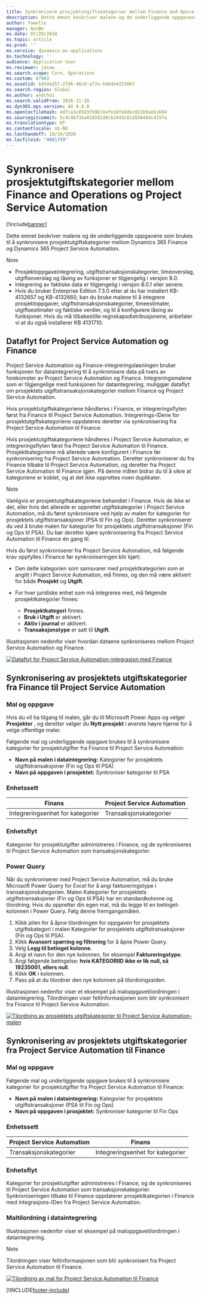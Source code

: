 ```yaml
---
title: Synkronisere prosjektutgiftskategorier mellom Finance and Operations og Project Service Automation
description: Dette emnet beskriver malene og de underliggende oppgavene som brukes til å synkronisere prosjektutgiftskategorier mellom Microsoft Dynamics 365 Finance og Dynamics 365 Project Service Automation.
author: Yowelle
manager: AnnBe
ms.date: 07/20/2018
ms.topic: article
ms.prod: ''
ms.service: dynamics-ax-applications
ms.technology: ''
audience: Application User
ms.reviewer: josaw
ms.search.scope: Core, Operations
ms.custom: 87983
ms.assetid: b454ad57-2fd6-46c9-a77e-646de4153067
ms.search.region: Global
ms.author: andchoi
ms.search.validFrom: 2016-11-28
ms.dyn365.ops.version: AX 8.0.0
ms.openlocfilehash: ed7ca3c85d3f99b7eefe10f4ddec822b9aeb1684
ms.sourcegitcommit: 5c4c9bf3ba018562d6cb3443c01d550489c415fa
ms.translationtype: HT
ms.contentlocale: nb-NO
ms.lasthandoff: 10/16/2020
ms.locfileid: "4081759"
---
```

# <a name="synchronize-project-expense-categories-between-finance-and-operations-and-project-service-automation"></a>Synkronisere prosjektutgiftskategorier mellom Finance and Operations og Project Service Automation

[!include[banner](../includes/banner.md)]

Dette emnet beskriver malene og de underliggende oppgavene som brukes til å synkronisere prosjektutgiftskategorier mellom Dynamics 365 Finance og Dynamics 365 Project Service Automation.

> [!NOTE]
> - Prosjektoppgaveintegrering, utgiftstransaksjonskategorier, timeoverslag, utgiftsoverslag og låsing av funksjoner er tilgjengelig i versjon 8.0.
> - Integrering av faktiske data er tilgjengelig i versjon 8.0.1 eller senere.
> - Hvis du bruker Enterprise Edition 7.3.0 etter at du har installert KB-4132657 og KB-4132660, kan du bruke malene til å integrere prosjektoppgaver, utgiftstransaksjonskategorier, timeestimater, utgiftsestimater og faktiske verdier, og til å konfigurere låsing av funksjoner. Hvis du må tilbakestille regnskapsdistribusjonene, anbefaler vi at du også installerer KB 4131710.

## <a name="data-flow-for-project-service-automation-and-finance"></a>Dataflyt for Project Service Automation og Finance

Project Service Automation og Finance-integreringsløsningen bruker funksjonen for dataintegrering til å synkronisere data på tvers av forekomster av Project Service Automation og Finance. Integreringsmalene som er tilgjengelige med funksjonen for dataintegrering, muliggjør dataflyt om prosjektets utgiftstransaksjonskategorier mellom Finance og Project Service Automation.

Hvis prosjektutgiftskategoriene håndteres i Finance, er integreringsflyten først fra Finance til Project Service Automation. Integrerings-IDene for prosjektutgiftskategoriene oppdateres deretter via synkronisering fra Project Service Automation til Finance.

Hvis prosjektutgiftskategoriene håndteres i Project Service Automation, er integreringsflyten først fra Project Service Automation til Finance. Prosjektkategoriene må allerede være konfigurert i Finance før synkronisering fra Project Service Automation. Deretter synkroniserer du fra Finance tilbake til Project Service Automation, og deretter fra Project Service Automation til Finance igjen. På denne måten bidrar du til å sikre at kategoriene er koblet, og at det ikke opprettes noen duplikater.

> [!NOTE]
> Vanligvis er prosjektutgiftskategoriene behandlet i Finance. Hvis de ikke er det, eller hvis det allerede er opprettet utgiftskategorier i Project Service Automation, må du først synkronisere ved hjelp av malen for kategorier for prosjektets utgiftstransaksjoner (PSA til Fin og Ops). Deretter synkroniserer du ved å bruke malen for kategorier for prosjektets utgiftstransaksjoner (Fin og Ops til PSA). Du bør deretter kjøre synkronisering fra Project Service Automation til Finance én gang til.
>
> Hvis du først synkroniserer fra Project Service Automation, må følgende krav oppfylles i Finance før synkroniseringen blir kjørt:
>
> - Den delte kategorien som samsvarer med prosjektkategorien som er angitt i Project Service Automation, må finnes, og den må være aktivert for både **Prosjekt** og **Utgift**.
> - For hver juridiske enhet som må integreres med, må følgende prosjektkategorier finnes:
>
>     - **Prosjektkategori** finnes. 
>     - **Bruk i Utgift** er aktivert.
>     - **Aktiv i journal** er aktivert.
>     - **Transaksjonstype** er satt til **Utgift**.

Illustrasjonen nedenfor viser hvordan dataene synkroniseres mellom Project Service Automation og Finance.

[![Dataflyt for Project Service Automation-integrasjon med Finance](./media/ProjectExpenseCategoriesFlow.png)](./media/ProjectExpenseCategoriesFlow.png)

## <a name="project-expense-category-synchronization-from-finance-to-project-service-automation"></a>Synkronisering av prosjektets utgiftskategorier fra Finance til Project Service Automation

### <a name="template-and-task"></a>Mal og oppgave

Hvis du vil ha tilgang til malen, går du til Microsoft Power Apps og velger **Prosjekter** , og deretter velger du **Nytt prosjekt** i øverste høyre hjørne for å velge offentlige maler.

Følgende mal og underliggende oppgave brukes til å synkronisere kategorier for prosjektutgifter fra Finance til Project Service Automation:

- **Navn på malen i dataintegrering:** Kategorier for prosjektets utgiftstransaksjoner (Fin og Ops til PSA)
- **Navn på oppgaven i prosjektet:** Synkroniser kategorier til PSA

### <a name="entity-set"></a>Enhetssett

| Finans                           | Project Service Automation |
|-----------------------------------|----------------------------|
| Integreringsenhet for kategorier | Transaksjonskategorier     |

### <a name="entity-flow"></a>Enhetsflyt

Kategorier for prosjektutgifter administreres i Finance, og de synkroniseres til Project Service Automation som transaksjonskategorier.

### <a name="power-query"></a>Power Query

Når du synkroniserer med Project Service Automation, må du bruke Microsoft Power Query for Excel for å angi faktureringstype i transaksjonskategorien. Malen Kategorier for prosjektets utgiftstransaksjoner (Fin og Ops til PSA) har en standardkolonne og tilordning. Hvis du oppretter din egen mal, må du legge til en betinget-kolonnen i Power Query. Følg denne fremgangsmåten.

1. Klikk pilen for å åpne tilordningen for oppgaven for prosjektets utgiftskategori i malen Kategorier for prosjektets utgiftstransaksjoner (Fin og Ops til PSA).
2. Klikk **Avansert spørring og filtrering** for å åpne Power Query.
2. Velg **Legg til betinget kolonne**.
3. Angi et navn for den nye kolonnen, for eksempel **Faktureringstype**.
4. Angi følgende betingelse: **hvis KATEGORIID ikke er lik null, så 19235001, ellers null**.
5. Klikk **OK** i kolonnen.
6. Pass på at du tilordner den nye kolonnen på tilordningssiden.

Illustrasjonen nedenfor viser et eksempel på maloppgavetilordningen i dataintegrering. Tilordningen viser feltinformasjonen som blir synkronisert fra Finance til Project Service Automation.

[![Tilordning av prosjektets utgiftskategorier til Project Service Automation-malen](./media/ProjectExpenseCategoriesToPSAMapping.jpg)](./media/ProjectExpenseCategoriesToPSAMapping.jpg)

## <a name="project-expense-category-synchronization-from-project-service-automation-to-finance"></a>Synkronisering av prosjektets utgiftskategorier fra Project Service Automation til Finance

### <a name="template-and-task"></a>Mal og oppgave

Følgende mal og underliggende oppgave brukes til å synkronisere kategorier for prosjektutgifter fra Project Service Automation til Finance:

- **Navn på malen i dataintegrering:** Kategorier for prosjektets utgiftstransaksjoner (PSA til Fin og Ops)
- **Navn på oppgaven i prosjektet:** Synkroniser kategorier til Fin Ops

### <a name="entity-set"></a>Enhetssett

| Project Service Automation | Finans                           |
|----------------------------|-----------------------------------|
| Transaksjonskategorier     | Integreringsenhet for kategorier |

### <a name="entity-flow"></a>Enhetsflyt

Kategorier for prosjektutgifter administreres i Finance, og de synkroniseres til Project Service Automation som transaksjonskategorier. Synkroniseringen tilbake til Finance oppdaterer prosjektkategorien i Finance med integrasjons-IDen fra Project Service Automation.

### <a name="template-mapping-in-data-integration"></a>Maltilordning i dataintegrering

Illustrasjonen nedenfor viser et eksempel på maloppgavetilordningen i dataintegrering.

> [!NOTE]
> Tilordningen viser feltinformasjonen som blir synkronisert fra Project Service Automation til Finance.

[![Tilordning av mal for Project Service Automation til Finance](./media/ProjectExpenseCategoriesToFinOpsMapping.jpg)](./media/ProjectExpenseCategoriesToFinOpsMapping.jpg)


[!INCLUDE[footer-include](../includes/footer-banner.md)]